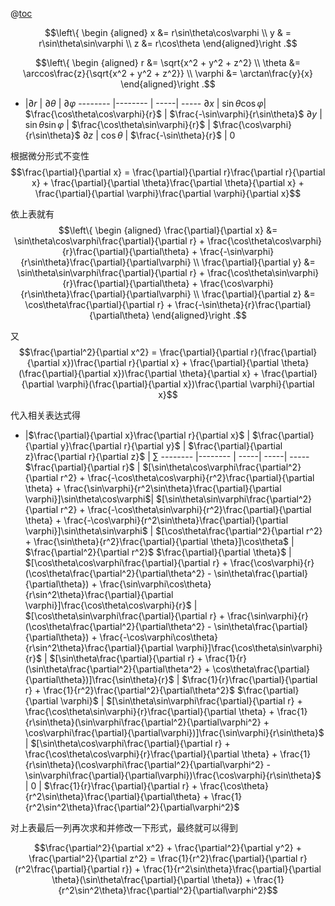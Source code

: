 @[toc](拉普拉斯算子的球坐标形式)

$$\left\{ \begin {aligned}
x &= r\sin\theta\cos\varphi \\
y & = r\sin\theta\sin\varphi \\
z &= r\cos\theta
\end{aligned}\right .$$

$$\left\{ \begin {aligned}
r &= \sqrt{x^2 + y^2 + z^2} \\
\theta &= \arccos\frac{z}{\sqrt{x^2 + y^2 + z^2}} \\
\varphi &= \arctan\frac{y}{x}
\end{aligned}\right .$$

 -   |$\partial r$ | $\partial \theta$ | $\partial \varphi$
-------- |-------- | -----| -----
$\partial x$  | $\sin\theta\cos\varphi$| $\frac{\cos\theta\cos\varphi}{r}$ | $\frac{-\sin\varphi}{r\sin\theta}$
$\partial y$  | $\sin\theta\sin\varphi$ | $\frac{\cos\theta\sin\varphi}{r}$  | $\frac{\cos\varphi}{r\sin\theta}$
$\partial z$  | $\cos\theta$ | $\frac{-\sin\theta}{r}$ | $0$

根据微分形式不变性
$$\frac{\partial}{\partial x} = \frac{\partial}{\partial r}\frac{\partial r}{\partial x} + \frac{\partial}{\partial \theta}\frac{\partial \theta}{\partial x} + \frac{\partial}{\partial \varphi}\frac{\partial \varphi}{\partial x}$$

依上表就有
$$\left\{ \begin {aligned}
\frac{\partial}{\partial x} &= \sin\theta\cos\varphi\frac{\partial}{\partial r} + \frac{\cos\theta\cos\varphi}{r}\frac{\partial}{\partial\theta} + \frac{-\sin\varphi}{r\sin\theta}\frac{\partial}{\partial\varphi} \\
\frac{\partial}{\partial y} &= \sin\theta\sin\varphi\frac{\partial}{\partial r} + \frac{\cos\theta\sin\varphi}{r}\frac{\partial}{\partial\theta} + \frac{\cos\varphi}{r\sin\theta}\frac{\partial}{\partial\varphi} \\
\frac{\partial}{\partial z} &= \cos\theta\frac{\partial}{\partial r} + \frac{-\sin\theta}{r}\frac{\partial}{\partial\theta}
\end{aligned}\right .$$

又
$$\frac{\partial^2}{\partial x^2} = \frac{\partial}{\partial r}(\frac{\partial}{\partial x})\frac{\partial r}{\partial x} + \frac{\partial}{\partial \theta}(\frac{\partial}{\partial x})\frac{\partial \theta}{\partial x} + \frac{\partial}{\partial \varphi}(\frac{\partial}{\partial x})\frac{\partial \varphi}{\partial x}$$

代入相关表达式得

 -   |$\frac{\partial}{\partial x}\frac{\partial r}{\partial x}$ | $\frac{\partial}{\partial y}\frac{\partial r}{\partial y}$ | $\frac{\partial}{\partial z}\frac{\partial r}{\partial z}$ | $\sum$
-------- |-------- | -----| -----| -----
$\frac{\partial}{\partial r}$  | $[\sin\theta\cos\varphi\frac{\partial^2}{\partial r^2} + \frac{-\cos\theta\cos\varphi}{r^2}\frac{\partial}{\partial \theta} + \frac{\sin\varphi}{r^2\sin\theta}\frac{\partial}{\partial \varphi}]\sin\theta\cos\varphi$| $[\sin\theta\sin\varphi\frac{\partial^2}{\partial r^2} + \frac{-\cos\theta\sin\varphi}{r^2}\frac{\partial}{\partial \theta} + \frac{-\cos\varphi}{r^2\sin\theta}\frac{\partial}{\partial \varphi}]\sin\theta\sin\varphi$ | $[\cos\theta\frac{\partial^2}{\partial r^2} + \frac{\sin\theta}{r^2}\frac{\partial}{\partial \theta}]\cos\theta$ | $\frac{\partial^2}{\partial r^2}$
$\frac{\partial}{\partial \theta}$  | $[\cos\theta\cos\varphi\frac{\partial}{\partial r} + \frac{\cos\varphi}{r}(\cos\theta\frac{\partial^2}{\partial\theta^2} - \sin\theta\frac{\partial}{\partial\theta}) + \frac{\sin\varphi\cos\theta}{r\sin^2\theta}\frac{\partial}{\partial \varphi}]\frac{\cos\theta\cos\varphi}{r}$ | $[\cos\theta\sin\varphi\frac{\partial}{\partial r} + \frac{\sin\varphi}{r}(\cos\theta\frac{\partial^2}{\partial\theta^2} - \sin\theta\frac{\partial}{\partial\theta}) + \frac{-\cos\varphi\cos\theta}{r\sin^2\theta}\frac{\partial}{\partial \varphi}]\frac{\cos\theta\sin\varphi}{r}$  | $[\sin\theta\frac{\partial}{\partial r} + \frac{1}{r}(\sin\theta\frac{\partial^2}{\partial\theta^2} + \cos\theta\frac{\partial}{\partial\theta})]\frac{\sin\theta}{r}$ | $\frac{1}{r}\frac{\partial}{\partial r} + \frac{1}{r^2}\frac{\partial^2}{\partial\theta^2}$
$\frac{\partial}{\partial \varphi}$  | $[\sin\theta\sin\varphi\frac{\partial}{\partial r} + \frac{\cos\theta\sin\varphi}{r}\frac{\partial}{\partial \theta} + \frac{1}{r\sin\theta}(\sin\varphi\frac{\partial^2}{\partial\varphi^2} + \cos\varphi\frac{\partial}{\partial\varphi})]\frac{\sin\varphi}{r\sin\theta}$ | $[\sin\theta\cos\varphi\frac{\partial}{\partial r} + \frac{\cos\theta\cos\varphi}{r}\frac{\partial}{\partial \theta} + \frac{1}{r\sin\theta}(\cos\varphi\frac{\partial^2}{\partial\varphi^2} - \sin\varphi\frac{\partial}{\partial\varphi})\frac{\cos\varphi}{r\sin\theta}$ | $0$ | $\frac{1}{r}\frac{\partial}{\partial r} + \frac{\cos\theta}{r^2\sin\theta}\frac{\partial}{\partial\theta} + \frac{1}{r^2\sin^2\theta}\frac{\partial^2}{\partial\varphi^2}$

对上表最后一列再次求和并修改一下形式，最终就可以得到

$$\frac{\partial^2}{\partial x^2} + \frac{\partial^2}{\partial y^2} + \frac{\partial^2}{\partial z^2} = \frac{1}{r^2}\frac{\partial}{\partial r}(r^2\frac{\partial}{\partial r}) + \frac{1}{r^2\sin\theta}\frac{\partial}{\partial \theta}(\sin\theta\frac{\partial}{\partial \theta}) + \frac{1}{r^2\sin^2\theta}\frac{\partial^2}{\partial\varphi^2}$$